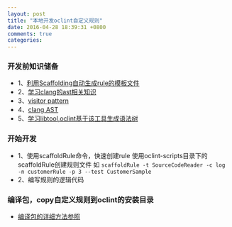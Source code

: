 ```yaml
---
layout: post
title: "本地开发oclint自定义规则"
date: 2016-04-28 18:39:31 +0800
comments: true
categories: 
---
```


### 开发前知识储备
- 1、[利用Scaffolding自动生成rule的模板文件](http://docs.oclint.org/en/stable/devel/scaffolding.html#creating-rules-with-scaffolding)
- 2、[学习clang的ast相关知识](http://clang.llvm.org/docs/IntroductionToTheClangAST.html)
- 3、[visitor pattern](https://en.wikipedia.org/wiki/Visitor_pattern)
- 4、[clang AST](http://docs.oclint.org/en/stable/devel/clang.html)
- 5、[学习libtool,oclint基于该工具生成语法树](http://clang.llvm.org/docs/LibTooling.html)

### 开始开发
- 1、使用scaffoldRule命令，快速创建rule
使用oclint-scripts目录下的scaffoldRule创建规则文件
如  ```scaffoldRule -t SourceCodeReader -c log -n customerRule -p 3 --test CustomerSample```
- 2、编写规则的逻辑代码

### 编译包，copy自定义规则到oclint的安装目录 
- [编译包的详细方法参照](http://gitlab.alibaba-inc.com/tingxuan.qhm/share/wikis/oclint-release-build)


